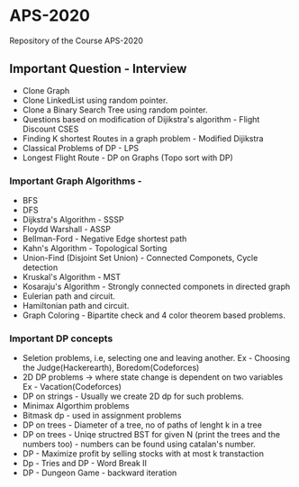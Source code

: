 # APS-2020
Repository of the Course APS-2020

## Important Question - Interview 
* Clone Graph
* Clone LinkedList using random pointer.
* Clone a Binary Search Tree using random pointer.
* Questions based on modification of Dijikstra's algorithm - Flight Discount CSES
* Finding K shortest Routes in a graph problem - Modified Dijikstra
* Classical Problems of DP - LPS
* Longest Flight Route - DP on Graphs (Topo sort with DP)

### Important Graph Algorithms -
* BFS
* DFS
* Dijkstra's Algorithm - SSSP
* Floydd Warshall  - ASSP
* Bellman-Ford - Negative Edge shortest path
* Kahn's Algorithm - Topological Sorting
* Union-Find (Disjoint Set Union) - Connected Componets, Cycle detection
* Kruskal's Algorithm - MST
* Kosaraju's Algorithm - Strongly connected componets in directed graph
* Eulerian path and circuit.
* Hamiltonian path and circuit. 
* Graph Coloring - Bipartite check and 4 color theorem based problems.

### Important DP concepts
* Seletion problems, i.e, selecting one and leaving another. Ex - Choosing the Judge(Hackerearth), Boredom(Codeforces)
* 2D DP problems -> where state change is dependent on two variables Ex - Vacation(Codeforces)
* DP on strings - Usually we create 2D dp for such problems. 
* Minimax Algorthim problems
* Bitmask dp - used in assignment problems
* DP on trees - Diameter of a tree, no of paths of lenght k in a tree
* DP on trees - Uniqe structred BST for given N (print the trees and the numbers too) - numbers can be found using catalan's number.
* DP - Maximize profit by selling stocks with at most k transtaction
* Dp - Tries and DP - Word Break II
* DP - Dungeon Game - backward iteration

